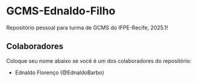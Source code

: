 # GCMS-Ednaldo-Filho
Repositório pessoal para turma de GCMS do IFPE-Recife, 2025.1!

## Colaboradores
Coloque seu nome abaixo se você é um dos colaboradores do repositório:
* Ednaldo Florenço (@EdnaldoBarbo)
